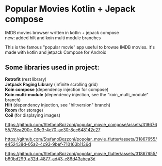 # Popular Movies Kotlin + Jepack compose
IMDB movies browser written in kotlin + jepack compose  
new: added hilt and koin multi module branches

This is the famous "popular movie" app useful to browse IMDB movies.
It's made with kotlin and jetpack Compose for Android

## Some libraries used in project:

**Retrofit** (rest library)  
**Jetpack Paging Library** (infinite scrolling grid)  
**Koin compose** (dependency injection for compose)  
**Koin multi-module** (dependency injection, see the "koin_multi_module" branch)  
**Hilt** (dependency injection, see "hiltversion" branch)  
**Room** (for storage)  
**Coil** (for displaying images)

https://github.com/StefanoBozzoni/popular_movie_compose/assets/31867655/78ea290e-06e3-4c70-ae30-8cc648142c27

https://github.com/StefanoBozzoni/popolar_movie_flutter/assets/31867655/e452438d-05a2-4c93-9bef-710163b1136d

https://github.com/StefanoBozzoni/popolar_movie_flutter/assets/31867655/b60bd299-a32d-4877-ad43-e86d43abca3d


